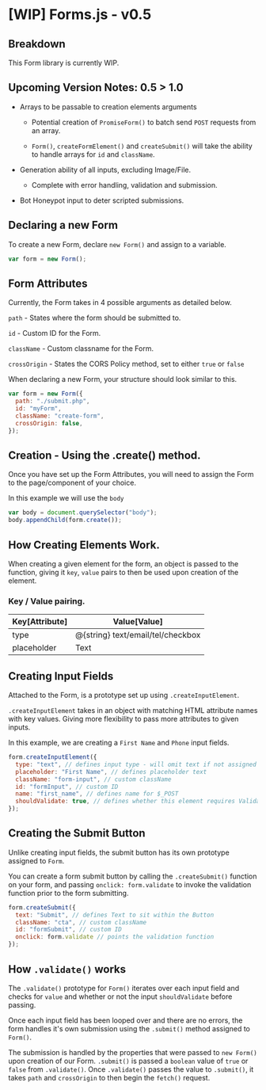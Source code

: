 # [WIP] Forms.js - v0.5 

## Breakdown

This Form library is currently WIP.


## Upcoming Version Notes: 0.5 > 1.0
* Arrays to be passable to creation elements arguments

  * Potential creation of `PromiseForm()` to batch send `POST` requests from an array.

  * `Form()`, `createFormElement()` and `createSubmit()` will take the ability to handle arrays for `id` and `className`.

* Generation ability of all inputs, excluding Image/File.

  * Complete with error handling, validation and submission.

* Bot Honeypot input to deter scripted submissions.


## Declaring a new Form

To create a new Form, declare `new Form()` and assign to a variable.

```javascript
var form = new Form();
```

## Form Attributes

Currently, the Form takes in 4 possible arguments as detailed below.

`path` - States where the form should be submitted to.

`id` - Custom ID for the Form.

`className` - Custom classname for the Form.

`crossOrigin` - States the CORS Policy method, set to either `true` or `false`

When declaring a new Form, your structure should look similar to this.

```javascript
var form = new Form({
  path: "./submit.php",
  id: "myForm",
  className: "create-form",
  crossOrigin: false,
});
```

## Creation - Using the .create() method.

Once you have set up the Form Attributes, you will need to assign the Form to the page/component of your choice.

In this example we will use the `body`

```javascript
var body = document.querySelector("body");
body.appendChild(form.create());
```

## How Creating Elements Work.

When creating a given element for the form, an object is passed to the function, giving it `key`, `value` pairs to then be used upon creation of the element.

### Key / Value pairing.
| Key[Attribute]      | Value[Value] |
| ------------------- | -----------  |
| type                | @{string} text/email/tel/checkbox      |
| placeholder         | Text         |

## Creating Input Fields

Attached to the Form, is a prototype set up using `.createInputElement`.

`.createInputElement` takes in an object with matching HTML attribute names with key values. Giving more flexibility to pass more attributes to given inputs.

In this example, we are creating a `First Name` and `Phone` input fields.

```javascript
form.createInputElement({
  type: "text", // defines input type - will omit text if not assigned
  placeholder: "First Name", // defines placeholder text
  className: "form-input", // custom className
  id: "formInput", // custom ID
  name: "first_name", // defines name for $_POST
  shouldValidate: true, // defines whether this element requires Validation
});
```

## Creating the Submit Button

Unlike creating input fields, the submit button has its own prototype assigned to `Form`. 

You can create a form submit button by calling the `.createSubmit()` function on your form, and passing `onclick: form.validate` to invoke the validation function prior to the form submitting.

```javascript
form.createSubmit({
  text: "Submit", // defines Text to sit within the Button
  className: "cta", // custom className
  id: "formSubmit", // custom ID
  onclick: form.validate // points the validation function
});
```


## How `.validate()` works

The `.validate()` prototype for `Form()` iterates over each input field and checks for `value` and whether or not the input `shouldValidate` before passing.

Once each input field has been looped over and there are no errors, the form handles it's own submission using the `.submit()` method assigned to `Form()`.

The submission is handled by the properties that were passed to `new Form()` upon creation of our Form. `.submit()` is passed a `boolean` value of `true` or `false` from `.validate()`. Once `.validate()` passes the value to `.submit()`, it takes `path` and `crossOrigin` to then begin the `fetch()` request. 


